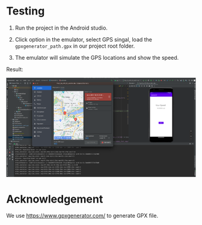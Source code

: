 # Testing

1. Run the project in the Android studio.

2. Click option in the emulator, select GPS singal, load the `gpxgenerator_path.gpx` in our project root folder.

3. The emulator will simulate the GPS locations and show the speed.  

Result:  

![test.png](test.png)
# Acknowledgement

We use https://www.gpxgenerator.com/ to generate GPX file.

